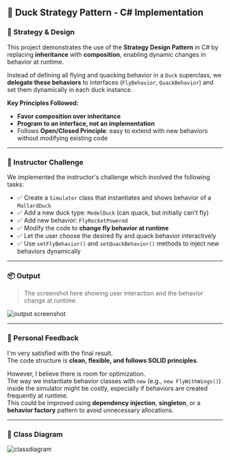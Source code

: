 ﻿
## 🦆 Duck Strategy Pattern - C# Implementation

### 🧠 Strategy & Design

This project demonstrates the use of the **Strategy Design Pattern** in C# by replacing **inheritance** with **composition**, enabling dynamic changes in behavior at runtime.

Instead of defining all flying and quacking behavior in a `Duck` superclass, we **delegate these behaviors** to interfaces (`FlyBehavior`, `QuackBehavior`) and set them dynamically in each duck instance.

**Key Principles Followed:**
- **Favor composition over inheritance**
- **Program to an interface, not an implementation**
- Follows **Open/Closed Principle**: easy to extend with new behaviors without modifying existing code

---

### 🎯 Instructor Challenge

We implemented the instructor's challenge which involved the following tasks:

- ✅ Create a `Simulator` class that instantiates and shows behavior of a `MallardDuck`
- ✅ Add a new duck type: `ModelDuck` (can quack, but initially can't fly)
- ✅ Add new behavior: `FlyRocketPowered`
- ✅ Modify the code to **change fly behavior at runtime**
- ✅ Let the user choose the desired fly and quack behavior interactively
- ✅ Use `setFlyBehavior()` and `setQuackBehavior()` methods to inject new behaviors dynamically

---

### 📦 Output

> The screenshot here showing user interaction and the behavior change at runtime.

![output screenshot](/Output.png)

---

### 💬 Personal Feedback

I'm very satisfied with the final result.  
The code structure is **clean, flexible, and follows SOLID principles**.

However, I believe there is room for optimization.  
The way we instantiate behavior classes with `new` (e.g., `new FlyWithWings()`) inside the simulator might be costly, especially if behaviors are created frequently at runtime.  
This could be improved using **dependency injection**, **singleton**, or a **behavior factory** pattern to avoid unnecessary allocations.

---

### 📐 Class Diagram 

![classdiagram](/class%20diagram.png)